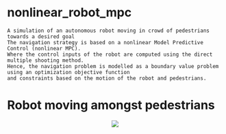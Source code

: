 # nonlinear_robot_mpc

    A simulation of an autonomous robot moving in crowd of pedestrians towards a desired goal
    The navigation strategy is based on a nonlinear Model Predictive Control (nonlinear MPC).
    Where the control inputs of the robot are computed using the direct multiple shooting method.
    Hence, the navigation problem is modelled as a boundary value problem using an optimization objective function
    and constraints based on the motion of the robot and pedestrians.

# Robot moving amongst pedestrians

<p align="center">
  <img src="https://github.com/alao-emmanuel/nonlinear_robot_mpc/blob/main/docs/nonlinear-robot-mpc-with-sfm.gif">
</p>
